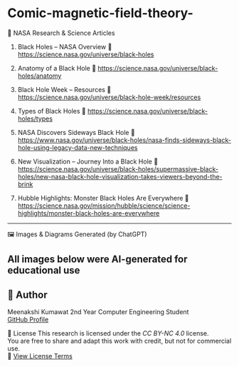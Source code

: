 # Comic-magnetic-field-theory-



🔭 NASA Research & Science Articles

1. Black Holes – NASA Overview
🔗 https://science.nasa.gov/universe/black-holes


2. Anatomy of a Black Hole
🔗 https://science.nasa.gov/universe/black-holes/anatomy


3. Black Hole Week – Resources
🔗 https://science.nasa.gov/universe/black-hole-week/resources


4. Types of Black Holes
🔗 https://science.nasa.gov/universe/black-holes/types


5. NASA Discovers Sideways Black Hole
🔗 https://www.nasa.gov/universe/black-holes/nasa-finds-sideways-black-hole-using-legacy-data-new-techniques


6. New Visualization – Journey Into a Black Hole
🔗 https://science.nasa.gov/universe/black-holes/supermassive-black-holes/new-nasa-black-hole-visualization-takes-viewers-beyond-the-brink


7. Hubble Highlights: Monster Black Holes Are Everywhere
🔗 https://science.nasa.gov/mission/hubble/science/science-highlights/monster-black-holes-are-everywhere




---

🖼 Images & Diagrams Generated (by ChatGPT)

All images below were AI-generated for educational use 
---

## 📄 Author
Meenakshi Kumawat 
2nd Year Computer Engineering Student  
[GitHub Profile](https://github.com/meenakshi98871)

 🔐 License
This research is licensed under the *CC BY-NC 4.0* license.  
You are free to share and adapt this work with credit, but not for commercial use.  
🔗 [View License Terms](https://creativecommons.org/licenses/by-nc/4.0/)
